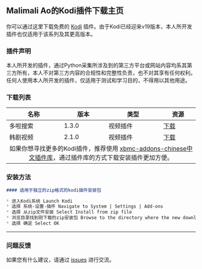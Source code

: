 ## Malimali Ao的Kodi插件下载主页

你可以通过这里下载免费的 [Kodi](https://www.kodi.tv/) 插件。由于Kodi已经迎来v19版本，本人所开发插件也仅适用于该系列及其更高版本。


### 插件声明

本人所开发的插件，通过Python采集所涉及到的第三方平台或网站内容均系其第三方所有，本人不对第三方内容的合规性和完整性负责，也不对其享有任何权利。任何人使用本人所开发的插件，仅适用于测试和学习目的，不得用以其他用途。

### 下载列表

<table>
<thead>
<tr>
<th>名称</th>
<th>版本</th>
<th>类型</th>
<th>资源</th>
</tr>
</thead>
<tbody>

<tr>
<td>多啦搜索</td>
<td>1.3.0</td>
<td>视频插件</td>
<td><a href="down/plugin.video.duolasousuo-1.3.0.zip">下载</a></td>
</tr>

<tr>
<td>韩剧视频</td>
<td>2.1.0</td>
<td>视频插件</td>
<td><a href="down/plugin.video.hanju-2.1.0.zip">下载</a></td>
</tr>
<tr>
<td colspan="5" align="center">
  如果你想寻找更多的Kodi插件，推荐使用 <a href="https://github.com/taxigps/xbmc-addons-chinese">xbmc-addons-chinese中文插件库</a>，通过插件库的方式下载安装插件更加方便。
</td>
</tr>

</tbody>
</table>

### 安装方法

```markdown
#### 适用于独立的zip格式的kodi插件安装包

* 进入Kodi系统 Launch Kodi
* 选择 系统-设置-插件 Navigate to System | Settings | Add-ons
* 选择 从zip文件安装 Select Install from zip file
* 浏览目录找到刚下载的zip安装包 Browse to the directory where the new downloaded zip file is being stored.
* 选择 确定 Select OK

```

-------

### 问题反馈

如果您有什么建议，请通过 [issues](https://github.com/malimaliao/kodi-addons/issues) 进行交流。
